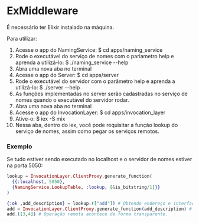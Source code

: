 # ExMiddleware

É necessário ter Elixir instalado na máquina.

Para utilizar:

1. Acesse o app do NamingService: $ cd apps/naming_service
2. Rode o executável do serviço de nomes com o pariametro help e aprenda a utilizá-lo: $ ./naming_service --help
3. Abra uma nova aba no terminal
4. Acesse o app do Server: $ cd apps/server
5. Rode o executável do servidor com o parâmetro help e aprenda a utilizá-lo: $ ./server --help
6. As funções implementadas no server serão cadastradas no serviço de nomes quando o executável do servidor rodar.
7. Abra uma nova aba no terminal
8. Acesse o app do InvocationLayer: $ cd apps/invocation_layer
9. Ative-o: $ iex -S mix
10. Nessa aba, dentro do iex, você pode requisitar a função lookup do serviço de nomes, assim como pegar os serviços remotos.

### Exemplo
Se tudo estiver sendo executado no localhost e o servidor de nomes estiver na porta 5050: 
```elixir
lookup = InvocationLayer.ClientProxy.generate_function(
  {{:localhost, 5050}, 
  {NamingService.LookupTable, :lookup, [&is_bitstring/1]}}
)

{:ok ,add_description} = lookup.(["add"]) # Obtendo endereço e interface da função remota que atende pelo serviço "add"
add = InvocationLayer.ClientProxy.generate_function(add_description) # ClientProxy cria função que abstrai invocação remota
add.([3,4]) # Operação remota acontece de forma transparente.

```
